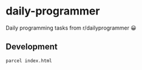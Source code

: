 # daily-programmer
Daily programming tasks from r/dailyprogrammer 😀

## Development
```
parcel index.html
```
